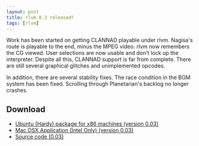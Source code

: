 ```yaml
---
layout: post
title: rlvm 0.3 released!
tags: [rlvm]
---
```


Work has been started on getting CLANNAD playable under rlvm. Nagisa's route is playable to the end, minus the MPEG video. rlvm now remembers the CG viewed.  User selections are now usable and don't lock up the interpreter. Despite all this, CLANNAD support is far from complete. There are still several graphical glitches and unimplemented opcodes.

In addition, there are several stability fixes. The race condition in the BGM system has been fixed. Scrolling through Planetarian's backlog no longer crashes.

<h2>Download</h2>
<ul>
  <li>
    <a href="http://www.elliotglaysher.org/Releases/rlvm_0.3_i386.deb"
       onClick="pageTracker._trackEvent('Download', 'rlvm_0.3_i386.deb');">
      Ubuntu (Hardy) package for x86 machines (version 0.03)
    </a>
  </li>
  <li>
    <a href="http://www.elliotglaysher.org/Releases/rlvm_0.3.dmg"
       onClick="pageTracker._trackEvent('Download', 'rlvm_0.3.dmg');">
      Mac OSX Application (Intel Only) (version 0.03)
    </a>
  </li>
  <li>
    <a href="http://github.com/eglaysher/rlvm/tarball/release-0.03"
       onClick="pageTracker._trackEvent('Download', 'source-0.3');">
      Source code (0.03)
    </a>
  </li>
</ul>

